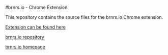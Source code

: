 #brnrs.io - Chrome Extension

This repository contains the source files for the brnrs.io Chrome extension.

[Extension can be found here](https://chrome.google.com/webstore/detail/brnrs-create-private-temp/pobinhjkpbnfdphmeopaclblbcgbdkoe)

[brnrs.io repository](https://github.com/jmauzy/brnrs)

[brnrs.io homepage](https://www.brnrs.io)
